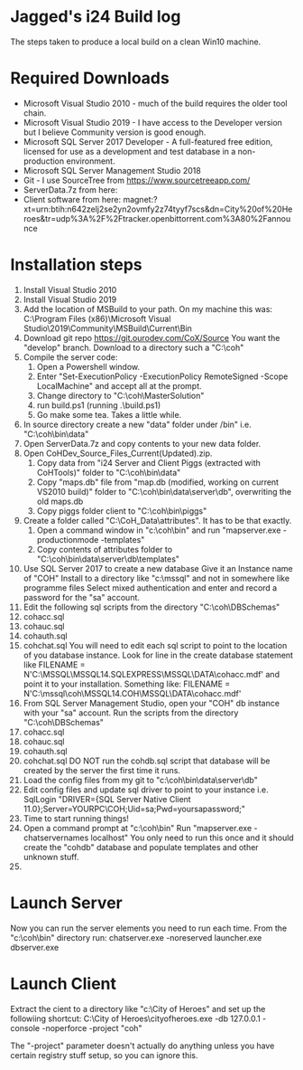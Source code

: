 # Jagged's i24 Build log
The steps taken to produce a local build on a clean Win10 machine.

# Required Downloads
* Microsoft Visual Studio 2010 - much of the build requires the older tool chain.
* Microsoft Visual Studio 2019 - I have access to the Developer version but I believe Community version is good enough.
* Microsoft SQL Server 2017 Developer - A full-featured free edition, licensed for use as a development and test database in a non-production environment.
* Microsoft SQL Server Management Studio 2018
* Git - I use SourceTree from https://www.sourcetreeapp.com/
* ServerData.7z from here: 
* Client software from here: magnet:?xt=urn:btih:n642zelj2se2yn2ovmfy2z74tyyf7scs&dn=City%20of%20Heroes&tr=udp%3A%2F%2Ftracker.openbittorrent.com%3A80%2Fannounce

# Installation steps
1. Install Visual Studio 2010
2. Install Visual Studio 2019
3. Add the location of MSBuild to your path. On my machine this was:
   C:\Program Files (x86)\Microsoft Visual Studio\2019\Community\MSBuild\Current\Bin
4. Download git repo https://git.ourodev.com/CoX/Source
   You want the "develop" branch.
   Download to a directory such a "C:\coh"
5. Compile the server code:
   1. Open a Powershell window.
   2. Enter "Set-ExecutionPolicy -ExecutionPolicy RemoteSigned -Scope LocalMachine" and accept all at the prompt.
   3. Change directory to "C:\coh\MasterSolution"
   4. run build.ps1 (running .\build.ps1)
   5. Go make some tea. Takes a little while.
5. In source directory create a new "data" folder under /bin"
   i.e. "C:\coh\bin\data"
6. Open ServerData.7z and copy contents to your new data folder.
7. Open CoHDev_Source_Files_Current(Updated).zip.
   1. Copy data from "i24 Server and Client Piggs (extracted with CoHTools)" folder to "C:\coh\bin\data\"
   2. Copy "maps.db" file from "map.db (modified, working on current VS2010 build)" folder to 
      "C:\coh\bin\data\server\db", overwriting the old maps.db
   3. Copy piggs folder client to "C:\coh\bin\piggs"
8. Create a folder called "C:\CoH_Data\attributes". It has to be that exactly.
   1. Open a command window in "c:\coh\bin" and run "mapserver.exe -productionmode -templates"
   2. Copy contents of attributes folder to "C:\coh\bin\data\server\db\templates"
9. Use SQL Server 2017 to create a new database
   Give it an Instance name of "COH"
   Install to a directory like "c:\mssql" and not in somewhere like programme files
   Select mixed authentication and enter and record a password for the "sa" account.
10. Edit the following sql scripts from the directory "C:\coh\DBSchemas"
   1. cohacc.sql
   2. cohauc.sql
   3. cohauth.sql
   4. cohchat.sql
   You will need to edit each sql script to point to the location of you database instance.
   Look for line in the create database statement like
   FILENAME = N'C:\MSSQL\MSSQL14.SQLEXPRESS\MSSQL\DATA\cohacc.mdf'
   and point it to your installation. Something like:
   FILENAME = N'C:\mssql\coh\MSSQL14.COH\MSSQL\DATA\cohacc.mdf'
11. From SQL Server Management Studio, open your "COH" db instance with your "sa" account.
   Run the scripts from the directory "C:\coh\DBSchemas"
   1. cohacc.sql
   2. cohauc.sql
   3. cohauth.sql
   4. cohchat.sql
   DO NOT run the cohdb.sql script that database will be created by the server the first time it runs.
12. Load the config files from my git to "c:\coh\bin\data\server\db"
13. Edit config files and update sql driver to point to your instance i.e.
    SqlLogin "DRIVER={SQL Server Native Client 11.0};Server=YOURPC\COH;Uid=sa;Pwd=yoursapassword;"
14. Time to start running things!
15. Open a command prompt at "c:\coh\bin"
    Run "mapserver.exe -chatservernames localhost"
    You only need to run this once and it should create the "cohdb" database
    and populate templates and other unknown stuff.
16. 
    

# Launch Server
Now you can run the server elements you need to run each time.
From the "c:\coh\bin" directory run:
chatserver.exe -noreserved 
launcher.exe
dbserver.exe

# Launch Client
Extract the cient to a directory like "c:\City of Heroes"
and set up the followiing shortcut:
C:\City of Heroes\cityofheroes.exe -db 127.0.0.1 -console -noperforce -project "coh"

The "-project" parameter doesn't actually do anything unless you have certain registry stuff setup, 
so you can ignore this.